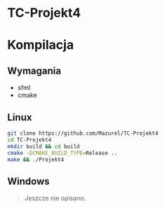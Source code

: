 # TC-Projekt4

# Kompilacja

## Wymagania
- sfml
- cmake

## Linux
```bash
git clone https://github.com/Mazurel/TC-Projekt4
cd TC-Projekt4
mkdir build && cd build
cmake -DCMAKE_BUILD_TYPE=Release ..
make && ./Projekt4
```

## Windows

> Jeszcze nie opisano. 

